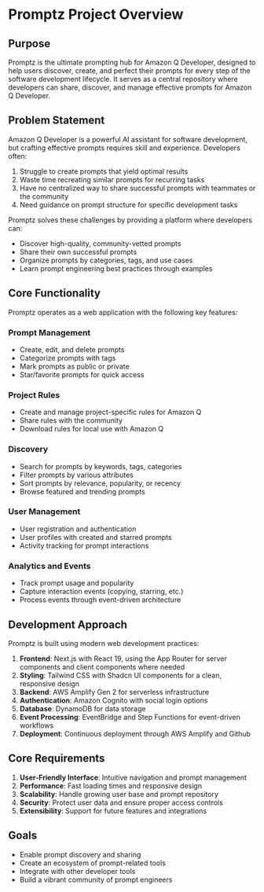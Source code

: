 # Promptz Project Overview

## Purpose

Promptz is the ultimate prompting hub for Amazon Q Developer, designed to help users discover, create, and perfect their prompts for every step of the software development lifecycle. It serves as a central repository where developers can share, discover, and manage effective prompts for Amazon Q Developer.

## Problem Statement

Amazon Q Developer is a powerful AI assistant for software development, but crafting effective prompts requires skill and experience. Developers often:

1. Struggle to create prompts that yield optimal results
2. Waste time recreating similar prompts for recurring tasks
3. Have no centralized way to share successful prompts with teammates or the community
4. Need guidance on prompt structure for specific development tasks

Promptz solves these challenges by providing a platform where developers can:

- Discover high-quality, community-vetted prompts
- Share their own successful prompts
- Organize prompts by categories, tags, and use cases
- Learn prompt engineering best practices through examples

## Core Functionality

Promptz operates as a web application with the following key features:

### Prompt Management

- Create, edit, and delete prompts
- Categorize prompts with tags
- Mark prompts as public or private
- Star/favorite prompts for quick access

### Project Rules

- Create and manage project-specific rules for Amazon Q
- Share rules with the community
- Download rules for local use with Amazon Q

### Discovery

- Search for prompts by keywords, tags, categories
- Filter prompts by various attributes
- Sort prompts by relevance, popularity, or recency
- Browse featured and trending prompts

### User Management

- User registration and authentication
- User profiles with created and starred prompts
- Activity tracking for prompt interactions

### Analytics and Events

- Track prompt usage and popularity
- Capture interaction events (copying, starring, etc.)
- Process events through event-driven architecture

## Development Approach

Promptz is built using modern web development practices:

1. **Frontend**: Next.js with React 19, using the App Router for server components and client components where needed
2. **Styling**: Tailwind CSS with Shadcn UI components for a clean, responsive design
3. **Backend**: AWS Amplify Gen 2 for serverless infrastructure
4. **Authentication**: Amazon Cognito with social login options
5. **Database**: DynamoDB for data storage
6. **Event Processing**: EventBridge and Step Functions for event-driven workflows
7. **Deployment**: Continuous deployment through AWS Amplify and Github

## Core Requirements

1. **User-Friendly Interface**: Intuitive navigation and prompt management
2. **Performance**: Fast loading times and responsive design
3. **Scalability**: Handle growing user base and prompt repository
4. **Security**: Protect user data and ensure proper access controls
5. **Extensibility**: Support for future features and integrations

## Goals

- Enable prompt discovery and sharing
- Create an ecosystem of prompt-related tools
- Integrate with other developer tools
- Build a vibrant community of prompt engineers
